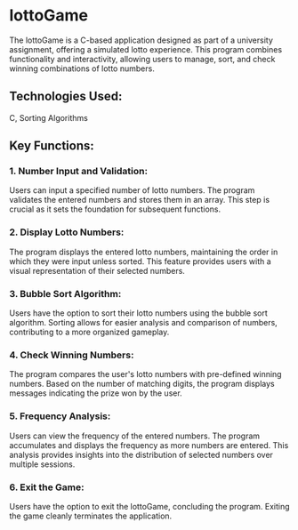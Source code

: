 # lottoGame
The lottoGame is a C-based application designed as part of a university assignment, offering a simulated lotto experience. This program combines functionality and interactivity, allowing users to manage, sort, and check winning combinations of lotto numbers.

## Technologies Used:
C, Sorting Algorithms

## Key Functions:
### 1. Number Input and Validation:

Users can input a specified number of lotto numbers.
The program validates the entered numbers and stores them in an array.
This step is crucial as it sets the foundation for subsequent functions.
 
### 2. Display Lotto Numbers:
The program displays the entered lotto numbers, maintaining the order in which they were input unless sorted.
This feature provides users with a visual representation of their selected numbers.

### 3. Bubble Sort Algorithm:
Users have the option to sort their lotto numbers using the bubble sort algorithm.
Sorting allows for easier analysis and comparison of numbers, contributing to a more organized gameplay.

### 4. Check Winning Numbers:
The program compares the user's lotto numbers with pre-defined winning numbers.
Based on the number of matching digits, the program displays messages indicating the prize won by the user.

### 5. Frequency Analysis:
Users can view the frequency of the entered numbers.
The program accumulates and displays the frequency as more numbers are entered.
This analysis provides insights into the distribution of selected numbers over multiple sessions.

### 6. Exit the Game:
Users have the option to exit the lottoGame, concluding the program.
Exiting the game cleanly terminates the application.
